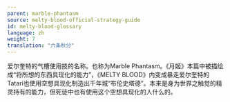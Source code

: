 ```yaml
---
parent: marble-phantasm
source: melty-blood-official-strategy-guide
id: melty-blood-glossary
language: zh
weight: 7
translation: "六条秋分"
---
```


爱尔奎特的气槽使用技的名称。也称为Marble Phantasm。《月姬》本篇中被描绘成“将所想的东西具现化的能力”，《MELTY BLOOD》内变成暴走爱尔奎特的Tatari也使用空想具现化制造出千年城“布伦史塔德”。本来是身为世界之触觉的精灵持有的能力，但死徒中也有使用这个空想具现化的人什么的。
